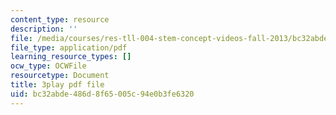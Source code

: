 ```yaml
---
content_type: resource
description: ''
file: /media/courses/res-tll-004-stem-concept-videos-fall-2013/bc32abde486d8f65005c94e0b3fe6320_X8DlaW83HJc.pdf
file_type: application/pdf
learning_resource_types: []
ocw_type: OCWFile
resourcetype: Document
title: 3play pdf file
uid: bc32abde-486d-8f65-005c-94e0b3fe6320
---
```

